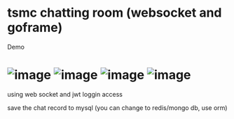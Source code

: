 # tsmc chatting room (websocket and goframe)

Demo

![image](https://user-images.githubusercontent.com/60890077/131871397-6180db62-9d77-48a2-b87b-8d9529f8f4a9.png)
![image](https://user-images.githubusercontent.com/60890077/131871525-4aa378c5-c7dc-49af-bb3a-12c0f3ef8226.png)
![image](https://user-images.githubusercontent.com/60890077/131871595-0c929b24-904c-48cc-9246-e7debf55d955.png)
![image](https://user-images.githubusercontent.com/60890077/131871686-2767f246-734d-4c8f-83a9-55a26fef9146.png)
===

using web socket
and jwt loggin access

save the chat record to mysql (you can change to redis/mongo db, use orm)



